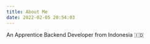 ```yaml
---
title: About Me
date: 2022-02-05 20:54:03
---
```

An Apprentice Backend Developer from Indonesia 🇮🇩

